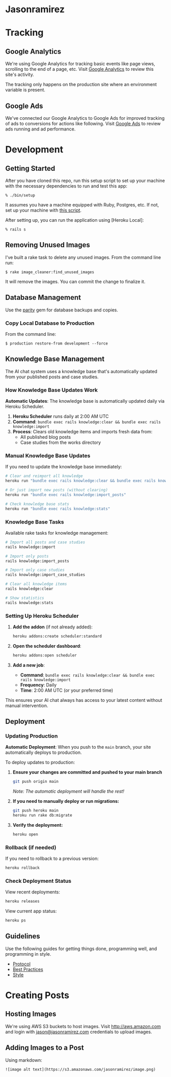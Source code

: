 # Jasonramirez

# Tracking

## Google Analytics

We're using Google Analytics for tracking basic events like page views,
scrolling to the end of a page, etc.
Visit [Google Analytics](analytics.google.com) to
review this site's activity.

The tracking only happens on the production site where an environment
variable is present.

## Google Ads

We've connected our Google Analytics to Google Ads for improved tracking
of ads to conversions for actions like following.
Visit [Google Ads](ads.google.com) to review ads running and ad performance.

# Development

## Getting Started

After you have cloned this repo, run this setup script to set up your machine
with the necessary dependencies to run and test this app:

    % ./bin/setup

It assumes you have a machine equipped with Ruby, Postgres, etc. If not, set up
your machine with [this script].

[this script]: https://github.com/thoughtbot/laptop

After setting up, you can run the application using [Heroku Local]:

    % rails s

## Removing Unused Images

I've built a rake task to delete any unused images. From the command line run:

```
$ rake image_cleaner:find_unused_images
```

It will remove the images. You can commit the change to finalize it.

## Database Management

Use the [parity](https://github.com/thoughtbot/parity) gem for database backups
and copies.

### Copy Local Database to Production

From the command line:

```
$ production restore-from development --force
```

## Knowledge Base Management

The AI chat system uses a knowledge base that's automatically updated from your published posts and case studies.

### How Knowledge Base Updates Work

**Automatic Updates**: The knowledge base is automatically updated daily via Heroku Scheduler.

1. **Heroku Scheduler** runs daily at 2:00 AM UTC
2. **Command**: `bundle exec rails knowledge:clear && bundle exec rails knowledge:import`
3. **Process**: Clears old knowledge items and imports fresh data from:
   - All published blog posts
   - Case studies from the works directory

### Manual Knowledge Base Updates

If you need to update the knowledge base immediately:

```bash
# Clear and reimport all knowledge
heroku run "bundle exec rails knowledge:clear && bundle exec rails knowledge:import"

# Or just import new posts (without clearing)
heroku run "bundle exec rails knowledge:import_posts"

# Check knowledge base stats
heroku run "bundle exec rails knowledge:stats"
```

### Knowledge Base Tasks

Available rake tasks for knowledge management:

```bash
# Import all posts and case studies
rails knowledge:import

# Import only posts
rails knowledge:import_posts

# Import only case studies
rails knowledge:import_case_studies

# Clear all knowledge items
rails knowledge:clear

# Show statistics
rails knowledge:stats
```

### Setting Up Heroku Scheduler

1. **Add the addon** (if not already added):

   ```bash
   heroku addons:create scheduler:standard
   ```

2. **Open the scheduler dashboard**:

   ```bash
   heroku addons:open scheduler
   ```

3. **Add a new job**:
   - **Command**: `bundle exec rails knowledge:clear && bundle exec rails knowledge:import`
   - **Frequency**: Daily
   - **Time**: 2:00 AM UTC (or your preferred time)

This ensures your AI chat always has access to your latest content without manual intervention.

## Deployment

### Updating Production

**Automatic Deployment**: When you push to the `main` branch, your site automatically deploys to production.

To deploy updates to production:

1. **Ensure your changes are committed and pushed to your main branch**

   ```bash
   git push origin main
   ```

   _Note: The automatic deployment will handle the rest!_

2. **If you need to manually deploy or run migrations:**

   ```bash
   git push heroku main
   heroku run rake db:migrate
   ```

3. **Verify the deployment:**
   ```bash
   heroku open
   ```

### Rollback (if needed)

If you need to rollback to a previous version:

```bash
heroku rollback
```

### Check Deployment Status

View recent deployments:

```bash
heroku releases
```

View current app status:

```bash
heroku ps
```

## Guidelines

Use the following guides for getting things done, programming well, and
programming in style.

- [Protocol](http://github.com/thoughtbot/guides/blob/master/protocol)
- [Best Practices](http://github.com/thoughtbot/guides/blob/master/best-practices)
- [Style](http://github.com/thoughtbot/guides/blob/master/style)

# Creating Posts

## Hosting Images

We're using AWS S3 buckets to host images. Visit http://aws.amazon.com and login
with jason@jasonramirez.com credentials to upload images.

## Adding Images to a Post

Using markdown:

```
![image alt text](https://s3.amazonaws.com/jasonramirez/image.png)
```
